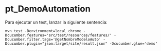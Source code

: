 # pt_DemoAutomation

Para ejecutar un test, lanzar la siguiente sentencia:

```
mvn test -Denvironment=local_chrome -Dcucumber.features='src/test/resources/features/' -Dcucumber.filter.tags='@getNombreModeloAuto' -Dcucumber.plugin="json:target/site/result.json" -Dcucumber.glue='demo'
```